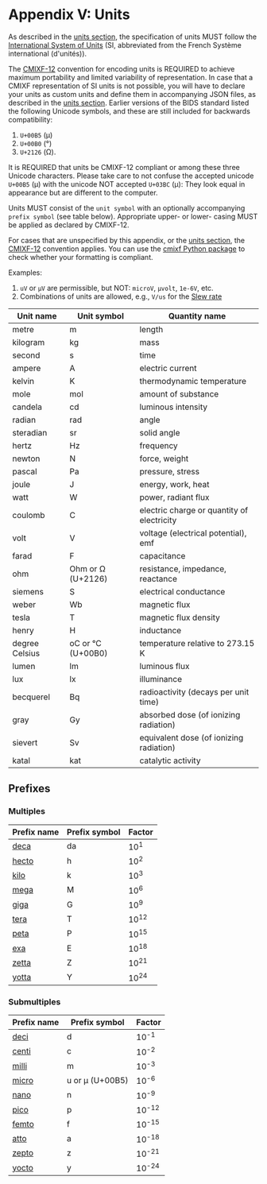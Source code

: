 # Appendix V: Units

As described in the [units section](../02-common-principles.md#units),
the specification of units MUST follow the
[International System of Units](https://en.wikipedia.org/wiki/International_System_of_Units)
(SI, abbreviated from the French Système international (d'unités)).

The [CMIXF-12](https://people.csail.mit.edu/jaffer/MIXF/CMIXF-12) convention
for encoding units is REQUIRED to achieve maximum portability and limited
variability of representation.
In case that a CMIXF representation of SI units is not possible, you will have
to declare your units as custom units and define them in accompanying JSON
files, as described in the [units section](../02-common-principles.md#units).
Earlier versions of the BIDS standard listed the following Unicode symbols, and
these are still included for backwards compatibility:

1.  `U+00B5` (µ)
1.  `U+00B0` (°)
1.  `U+2126` (Ω).

It is REQUIRED that units be CMIXF-12 compliant or among these three Unicode
characters.
Please take care to not confuse the accepted unicode `U+00B5` (µ) with the
unicode NOT accepted `U+03BC` (μ):
They look equal in appearance but are different to the computer.

Units MUST consist of the `unit symbol` with an optionally accompanying
`prefix symbol` (see table below). Appropriate upper- or lower- casing MUST
be applied as declared by CMIXF-12.

For cases that are unspecified by this appendix, or the
[units section](../02-common-principles.md#units), the
[CMIXF-12](https://people.csail.mit.edu/jaffer/MIXF/CMIXF-12) convention
applies.
You can use the [cmixf Python package](https://github.com/sensein/cmixf) to
check whether your formatting is compliant.

Examples:

1.  `uV` or `µV` are permissible, but NOT: `microV`, `µvolt`, `1e-6V`, etc.
1.  Combinations of units are allowed, e.g., `V/us` for the [Slew rate](https://en.wikipedia.org/wiki/Slew_rate)

| Unit name      | Unit symbol       | Quantity name                              |
| -------------- | ----------------- | ------------------------------------------ |
| metre          | m                 | length                                     |
| kilogram       | kg                | mass                                       |
| second         | s                 | time                                       |
| ampere         | A                 | electric current                           |
| kelvin         | K                 | thermodynamic temperature                  |
| mole           | mol               | amount of substance                        |
| candela        | cd                | luminous intensity                         |
| radian         | rad               | angle                                      |
| steradian      | sr                | solid angle                                |
| hertz          | Hz                | frequency                                  |
| newton         | N                 | force, weight                              |
| pascal         | Pa                | pressure, stress                           |
| joule          | J                 | energy, work, heat                         |
| watt           | W                 | power, radiant flux                        |
| coulomb        | C                 | electric charge or quantity of electricity |
| volt           | V                 | voltage (electrical potential), emf        |
| farad          | F                 | capacitance                                |
| ohm            | Ohm or Ω (U+2126) | resistance, impedance, reactance           |
| siemens        | S                 | electrical conductance                     |
| weber          | Wb                | magnetic flux                              |
| tesla          | T                 | magnetic flux density                      |
| henry          | H                 | inductance                                 |
| degree Celsius | oC or °C (U+00B0) | temperature relative to 273.15 K           |
| lumen          | lm                | luminous flux                              |
| lux            | lx                | illuminance                                |
| becquerel      | Bq                | radioactivity (decays per unit time)       |
| gray           | Gy                | absorbed dose (of ionizing radiation)      |
| sievert        | Sv                | equivalent dose (of ionizing radiation)    |
| katal          | kat               | catalytic activity                         |

## Prefixes

### Multiples

| Prefix name                                 | Prefix symbol | Factor          |
| ---------------------------------------------------------- | ---------------------------- | ------------------------------- |
| [deca](https://www.wikiwand.com/en/Deca-)   | da            | 10<sup>1</sup>  |
| [hecto](https://www.wikiwand.com/en/Hecto-) | h             | 10<sup>2</sup>  |
| [kilo](https://www.wikiwand.com/en/Kilo-)   | k             | 10<sup>3</sup>  |
| [mega](https://www.wikiwand.com/en/Mega-)   | M             | 10<sup>6</sup>  |
| [giga](https://www.wikiwand.com/en/Giga-)   | G             | 10<sup>9</sup>  |
| [tera](https://www.wikiwand.com/en/Tera-)   | T             | 10<sup>12</sup> |
| [peta](https://www.wikiwand.com/en/Peta-)   | P             | 10<sup>15</sup> |
| [exa](https://www.wikiwand.com/en/Exa-)     | E             | 10<sup>18</sup> |
| [zetta](https://www.wikiwand.com/en/Zetta-) | Z             | 10<sup>21</sup> |
| [yotta](https://www.wikiwand.com/en/Yotta-) | Y             | 10<sup>24</sup> |

### Submultiples

| Prefix name                                 | Prefix symbol   | Factor           |
| ------------------------------------------- | --------------- | ---------------- |
| [deci](https://www.wikiwand.com/en/Deci-)   | d               | 10<sup>-1</sup>  |
| [centi](https://www.wikiwand.com/en/Centi-) | c               | 10<sup>-2</sup>  |
| [milli](https://www.wikiwand.com/en/Milli-) | m               | 10<sup>-3</sup>  |
| [micro](https://www.wikiwand.com/en/Micro-) | u or µ (U+00B5) | 10<sup>-6</sup>  |
| [nano](https://www.wikiwand.com/en/Nano-)   | n               | 10<sup>-9</sup>  |
| [pico](https://www.wikiwand.com/en/Pico-)   | p               | 10<sup>-12</sup> |
| [femto](https://www.wikiwand.com/en/Femto-) | f               | 10<sup>-15</sup> |
| [atto](https://www.wikiwand.com/en/Atto-)   | a               | 10<sup>-18</sup> |
| [zepto](https://www.wikiwand.com/en/Zepto-) | z               | 10<sup>-21</sup> |
| [yocto](https://www.wikiwand.com/en/Yocto-) | y               | 10<sup>-24</sup> |

